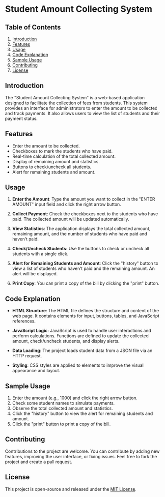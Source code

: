 # Student Amount Collecting System

## Table of Contents

1. [Introduction](#introduction)
2. [Features](#features)
3. [Usage](#usage)
4. [Code Explanation](#code-explanation)
5. [Sample Usage](#sample-usage)
6. [Contributing](#contributing)
7. [License](#license)

## Introduction

The "Student Amount Collecting System" is a web-based application designed to facilitate the collection of fees from students. This system provides an interface for administrators to enter the amount to be collected and track payments. It also allows users to view the list of students and their payment status.

## Features

- Enter the amount to be collected.
- Checkboxes to mark the students who have paid.
- Real-time calculation of the total collected amount.
- Display of remaining amount and statistics.
- Buttons to check/uncheck all students.
- Alert for remaining students and amount.

## Usage

1. **Enter the Amount**: Type the amount you want to collect in the "ENTER AMOUNT" input field and click the right arrow button.

2. **Collect Payment**: Check the checkboxes next to the students who have paid. The collected amount will be updated automatically.

3. **View Statistics**: The application displays the total collected amount, remaining amount, and the number of students who have paid and haven't paid.

4. **Check/Uncheck Students**: Use the buttons to check or uncheck all students with a single click.

5. **Alert for Remaining Students and Amount**: Click the "history" button to view a list of students who haven't paid and the remaining amount. An alert will be displayed.

6. **Print Copy**: You can print a copy of the bill by clicking the "print" button.

## Code Explanation

- **HTML Structure**: The HTML file defines the structure and content of the web page. It contains elements for input, buttons, tables, and JavaScript references.

- **JavaScript Logic**: JavaScript is used to handle user interactions and perform calculations. Functions are defined to update the collected amount, check/uncheck students, and display alerts.

- **Data Loading**: The project loads student data from a JSON file via an HTTP request.

- **Styling**: CSS styles are applied to elements to improve the visual appearance and layout.

## Sample Usage

1. Enter the amount (e.g., 1000) and click the right arrow button.
2. Check some student names to simulate payments.
3. Observe the total collected amount and statistics.
4. Click the "history" button to view the alert for remaining students and amount.
5. Click the "print" button to print a copy of the bill.

## Contributing

Contributions to the project are welcome. You can contribute by adding new features, improving the user interface, or fixing issues. Feel free to fork the project and create a pull request.

## License

This project is open-source and released under the [MIT License](https://opensource.org/licenses/MIT).
